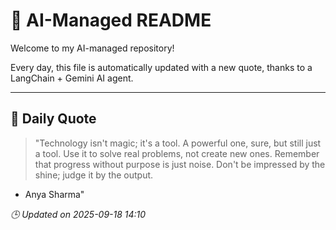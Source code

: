 # 🧠 AI-Managed README

Welcome to my AI-managed repository!

Every day, this file is automatically updated with a new quote, thanks to a LangChain + Gemini AI agent.

---

## 📅 Daily Quote

> "Technology isn't magic; it's a tool.
A powerful one, sure, but still just a tool.
Use it to solve real problems, not create new ones.
Remember that progress without purpose is just noise.
Don't be impressed by the shine; judge it by the output.

- Anya Sharma"

*🕒 Updated on 2025-09-18 14:10*